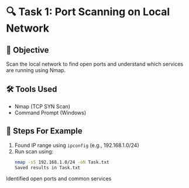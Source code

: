 # 🔍 Task 1: Port Scanning on Local Network

## 🧾 Objective
Scan the local network to find open ports and understand which services are running using Nmap.

## 🛠 Tools Used
- Nmap (TCP SYN Scan)
- Command Prompt (Windows)

## 📡 Steps For Example
1. Found IP range using `ipconfig` (e.g., 192.168.1.0/24)
2. Run scan using:
   ```bash
   nmap -sS 192.168.1.0/24 -oN Task.txt
   Saved results in Task.txt

Identified open ports and common services
